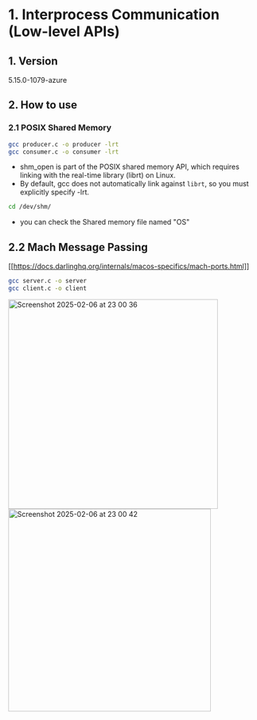 # 1. Interprocess Communication (Low-level APIs)
## 1. Version
5.15.0-1079-azure

## 2. How to use

### 2.1 POSIX Shared Memory


```bash
gcc producer.c -o producer -lrt
gcc consumer.c -o consumer -lrt
```
- shm_open is part of the POSIX shared memory API, which requires linking with the real-time library (librt) on Linux.
- By default, gcc does not automatically link against `librt`, so you must explicitly specify -lrt.

```bash
cd /dev/shm/
```
- you can check the Shared memory file named "OS"

## 2.2 Mach Message Passing


[[https://docs.darlinghq.org/internals/macos-specifics/mach-ports.html]]

```bash
gcc server.c -o server
gcc client.c -o client
```




<img width="421" alt="Screenshot 2025-02-06 at 23 00 36" src="https://github.com/user-attachments/assets/f32a3289-9d5f-40ae-beae-65c23d5bbd95" />


<img width="407" alt="Screenshot 2025-02-06 at 23 00 42" src="https://github.com/user-attachments/assets/d96e4f74-461c-4e68-85d7-b85ff89080a7" />
